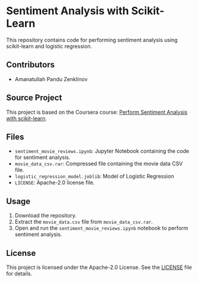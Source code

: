 # Sentiment Analysis with Scikit-Learn

This repository contains code for performing sentiment analysis using scikit-learn and logistic regression.

## Contributors
- Amanatullah Pandu Zenklinov

## Source Project
This project is based on the Coursera course: [Perform Sentiment Analysis with scikit-learn](https://www.coursera.org/learn/scikit-learn-logistic-regression-sentiment-analysis/home/welcome).

## Files
- `sentiment_movie_reviews.ipynb`: Jupyter Notebook containing the code for sentiment analysis.
- `movie_data_csv.rar`: Compressed file containing the movie data CSV file.
- `logistic_regression_model.joblib`: Model of Logistic Regression
- `LICENSE`: Apache-2.0 license file.

## Usage
1. Download the repository.
2. Extract the `movie_data.csv` file from `movie_data_csv.rar`.
3. Open and run the `sentiment_movie_reviews.ipynb` notebook to perform sentiment analysis.

## License
This project is licensed under the Apache-2.0 License. See the [LICENSE](LICENSE) file for details.
